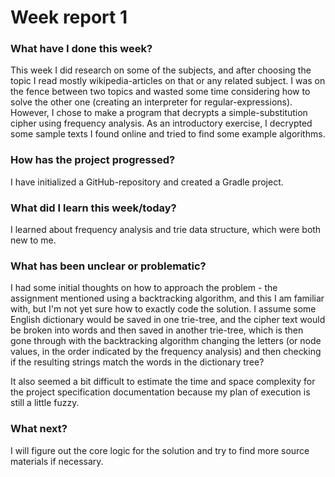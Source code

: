 # Week report 1

### What have I done this week?
This week I did research on some of the subjects, and after choosing the topic I read mostly wikipedia-articles on that or any related subject. I was on the fence between two topics and wasted some time considering how to solve the other one (creating an interpreter for regular-expressions). However, I chose to make a program that decrypts a simple-substitution cipher using frequency analysis. As an introductory exercise, I decrypted some sample texts I found online and tried to find some example algorithms.

### How has the project progressed?
I have initialized a GitHub-repository and created a Gradle project.

### What did I learn this week/today?
I learned about frequency analysis and trie data structure, which were both new to me.

### What has been unclear or problematic?
I had some initial thoughts on how to approach the problem - the assignment mentioned using a backtracking algorithm, and this I am familiar with, but I'm not yet sure how to exactly code the solution. I assume some English dictionary would be saved in one trie-tree, and the cipher text would be broken into words and then saved in another trie-tree, which is then gone through with the backtracking algorithm changing the letters (or node values, in the order indicated by the frequency analysis) and then checking if the resulting strings match the words in the dictionary tree?

It also seemed a bit difficult to estimate the time and space complexity for the project specification documentation because my plan of execution is still a little fuzzy.

### What next?
I will figure out the core logic for the solution and try to find more source materials if necessary.
